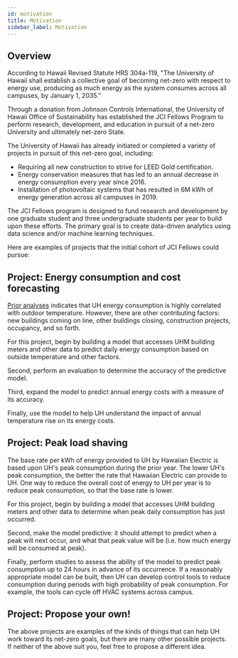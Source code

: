 ```yaml
---
id: motivation
title: Motivation
sidebar_label: Motivation
---
```


## Overview

According to Hawaii Revised Statute HRS 304a-119, "The University of Hawaii shall establish a collective goal of becoming net-zero with respect to energy use, producing as much energy as the system consumes across all campuses, by January 1, 2035."

Through a donation from Johnson Controls International, the University of Hawaii Office of Sustainability has established the JCI Fellows Program to perform research, development, and education in pursuit of a net-zero University and ultimately net-zero State.

The University of Hawaii has already initiated or completed a variety of projects in pursuit of this net-zero goal, including:

  * Requiring all new construction to strive for LEED Gold certification.
  * Energy conservation measures that has led to an annual decrease in energy consumption every year since 2016.
  * Installation of photovoltaic systems that has resulted in 6M kWh of energy generation across all campuses in 2019.

The JCI Fellows program is designed to fund research and development by one graduate student and three undergraduate students per year to build upon these efforts. The primary goal is to create data-driven analytics using data science and/or machine learning techniques.

Here are examples of projects that the initial cohort of JCI Fellows could pursue:

## Project: Energy consumption and cost forecasting

[Prior analyses](https://www.hawaii.edu/sustainability/energy/dashboard/) indicates that UH energy consumption is highly correlated with outdoor temperature. However, there are other contributing factors: new buildings coming on line, other buildings closing, construction projects, occupancy, and so forth.

For this project, begin by building a model that accesses UHM building meters and other data to predict daily energy consumption based on outside temperature and other factors.

Second, perform an evaluation to determine the accuracy of the predictive model.

Third, expand the model to predict annual energy costs with a measure of its accuracy.

Finally, use the model to help UH understand the impact of annual temperature rise on its energy costs.

## Project: Peak load shaving

The base rate per kWh of energy provided to UH by Hawaiian Electric is based upon UH's peak consumption during the prior year. The lower UH's peak consumption, the better the rate that Hawaiian Electric can provide to UH. One way to reduce the overall cost of energy to UH per year is to reduce peak consumption, so that the base rate is lower.

For this project, begin by building a model that accesses UHM building meters and other data to determine when peak daily consumption has just occurred.

Second, make the model predictive: it should attempt to predict when a peak will next occur, and what that peak value will be (i.e. how much energy will be consumed at peak).

Finally, perform studies to assess the ability of the model to predict peak consumption up to 24 hours in advance of its occurrence. If a reasonably appropriate model can be built, then UH can develop control tools to reduce consumption during periods with high probability of peak consumption. For example, the tools can cycle off HVAC systems across campus.

## Project: Propose your own!

The above projects are examples of the kinds of things that can help UH work toward its net-zero goals, but there are many other possible projects.  If neither of the above suit you, feel free to propose a different idea.


